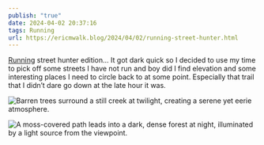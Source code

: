 ```yaml
---
publish: "true"
date: 2024-04-02 20:37:16
tags: Running
url: https://ericmwalk.blog/2024/04/02/running-street-hunter.html
---
```


[Running](https://strava.com/activities/11094943143) street hunter edition... It got dark quick so I decided to use my time to pick off some streets I have not run and boy did I find elevation and some interesting places I need to circle back to at some point. Especially that trail that I didn’t dare go down at the late hour it was.

![Barren trees surround a still creek at twilight, creating a serene yet eerie atmosphere.](https://ericmwalk.blog/uploads/2024/img-8510.jpeg)

![A moss-covered path leads into a dark, dense forest at night, illuminated by a light source from the viewpoint.](https://ericmwalk.blog/uploads/2024/img-8511.jpeg)